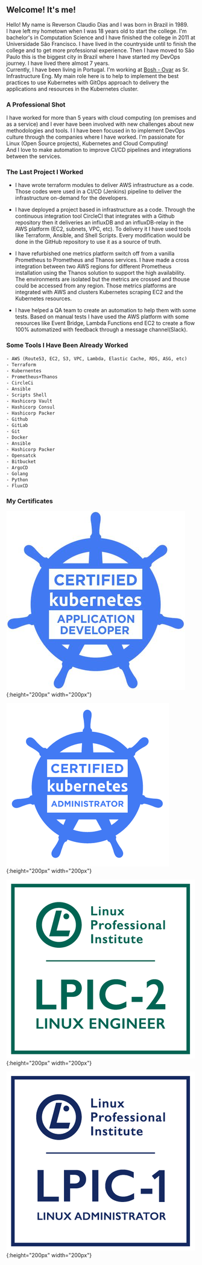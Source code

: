 ## Welcome! It's me!

Hello! My name is Reverson Claudio Dias and I was born in Brazil in 1989.  
I have left my hometown when I was 18 years old to start the college. I'm bachelor's in Computation Science and I have finished the college in 2011 at Universidade São Francisco. I have lived in the countryside until to finish the college and to get more professional experience. Then I have moved to São Paulo this is the biggest city in Brazil where I have started my DevOps journey. I have lived there almost 7 years.  
Currently, I have been living in Portugal. I'm working at [Bosh - Ovar](https://www.bosch.pt/a-nossa-empresa/bosch-em-portugal/ovar/) as Sr. Infrastructure Eng. My main role here is to help to implement the best practices to use Kubernetes with GitOps approach to delivery the applications and resources in the Kubernetes cluster.

### A Professional Shot

I have worked for more than 5 years with cloud computing (on premises and as a service) and I ever have been involved with new challenges about new methodologies and tools. I I have been focused in to implement DevOps culture through the companies where I have worked. I'm passionate for Linux (Open Source projects), Kubernetes and Cloud Computing!  
And I love to make automation to improve CI/CD pipelines and integrations between the services.

### The Last Project I Worked

- I have wrote terraform modules to deliver AWS infrastructure as a code. Those codes were used in a CI/CD (Jenkins) pipeline to deliver the infrastructure on-demand for the developers.

- I have deployed a project based in infrastructure as a code. Through the continuous integration tool CircleCI that integrates with a Github repository then it deliveries an influxDB and an influxDB-relay in the AWS platform (EC2, subnets, VPC, etc). To delivery it I have used tools like Terraform, Ansible, and Shell Scripts. Every modification would be done in the GitHub repository to use it as a source of truth.

- I have refurbished one metrics platform switch off from a vanilla Prometheus to Prometheus and Thanos services. I have made a cross integration between two AWS regions for different Prometheus installation using the Thanos solution to support the high availability. The environments are isolated but the metrics are crossed and thouse could be accessed from any region. Those metrics platforms are integrated with AWS and clusters Kubernetes scraping EC2 and the Kubernetes resources.

- I have helped a QA team to create an automation to help them with some tests. Based on manual tests I have used the AWS platform with some resources like Event Bridge, Lambda Functions end EC2 to create a flow 100% automatized with feedback through a message channel(Slack).

### Some Tools I Have Been Already Worked

```
- AWS (Route53, EC2, S3, VPC, Lambda, Elastic Cache, RDS, ASG, etc)
- Terraform
- Kubernentes
- Prometheus+Thanos
- CircleCi
- Ansible
- Scripts Shell
- Hashicorp Vault
- Hashicorp Consul
- Hashicorp Packer
- Github
- GitLab
- Git
- Docker
- Ansible
- Hashicorp Packer
- Opensatck
- Bitbucket
- ArgoCD
- Golang
- Python
- FluxCD
```

### My Certificates

![CKAD](imgs/ckad.png){:height="200px" width="200px"}

![CKA](imgs/cka.png){:height="200px" width="200px"}

![LPI-2](imgs/lpic2.png){:height="200px" width="200px"}

![LPI-1](imgs/lpic1.png){:height="200px" width="200px"}
